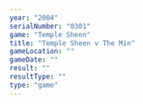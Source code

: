 ```yaml
---
year: "2004"
serialNumber: "0301" 
game: "Temple Sheen"
title: "Temple Sheen v The Min"
gameLocation: ""
gameDate: ""
result: ""
resultType: ""
type: "game"
---
```

